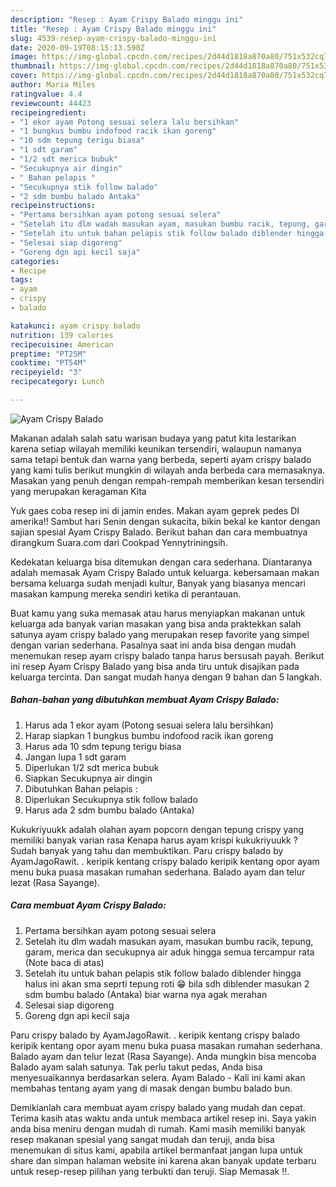 ```yaml
---
description: "Resep : Ayam Crispy Balado minggu ini"
title: "Resep : Ayam Crispy Balado minggu ini"
slug: 4539-resep-ayam-crispy-balado-minggu-ini
date: 2020-09-19T08:15:13.590Z
image: https://img-global.cpcdn.com/recipes/2d44d1818a870a80/751x532cq70/ayam-crispy-balado-foto-resep-utama.jpg
thumbnail: https://img-global.cpcdn.com/recipes/2d44d1818a870a80/751x532cq70/ayam-crispy-balado-foto-resep-utama.jpg
cover: https://img-global.cpcdn.com/recipes/2d44d1818a870a80/751x532cq70/ayam-crispy-balado-foto-resep-utama.jpg
author: Maria Miles
ratingvalue: 4.4
reviewcount: 44423
recipeingredient:
- "1 ekor ayam Potong sesuai selera lalu bersihkan"
- "1 bungkus bumbu indofood racik ikan goreng"
- "10 sdm tepung terigu biasa"
- "1 sdt garam"
- "1/2 sdt merica bubuk"
- "Secukupnya air dingin"
- " Bahan pelapis "
- "Secukupnya stik follow balado"
- "2 sdm bumbu balado Antaka"
recipeinstructions:
- "Pertama bersihkan ayam potong sesuai selera"
- "Setelah itu dlm wadah masukan ayam, masukan bumbu racik, tepung, garam, merica dan secukupnya air aduk hingga semua tercampur rata (Note baca di atas)"
- "Setelah itu untuk bahan pelapis stik follow balado diblender hingga halus ini akan sma seprti tepung roti 😁 bila sdh diblender masukan 2 sdm bumbu balado (Antaka) biar warna nya agak merahan"
- "Selesai siap digoreng"
- "Goreng dgn api kecil saja"
categories:
- Recipe
tags:
- ayam
- crispy
- balado

katakunci: ayam crispy balado 
nutrition: 139 calories
recipecuisine: American
preptime: "PT25M"
cooktime: "PT54M"
recipeyield: "3"
recipecategory: Lunch

---
```



![Ayam Crispy Balado](https://img-global.cpcdn.com/recipes/2d44d1818a870a80/751x532cq70/ayam-crispy-balado-foto-resep-utama.jpg)

Makanan adalah salah satu warisan budaya yang patut kita lestarikan karena setiap wilayah memiliki keunikan tersendiri, walaupun namanya sama tetapi bentuk dan warna yang berbeda, seperti ayam crispy balado yang kami tulis berikut mungkin di wilayah anda berbeda cara memasaknya. Masakan yang penuh dengan rempah-rempah memberikan kesan tersendiri yang merupakan keragaman Kita

Yuk gaes coba resep ini di jamin endes. Makan ayam geprek pedes DI amerika!! Sambut hari Senin dengan sukacita, bikin bekal ke kantor dengan sajian spesial Ayam Crispy Balado. Berikut bahan dan cara membuatnya dirangkum Suara.com dari Cookpad Yennytriningsih.

Kedekatan keluarga bisa ditemukan dengan cara sederhana. Diantaranya adalah memasak Ayam Crispy Balado untuk keluarga. kebersamaan makan bersama keluarga sudah menjadi kultur, Banyak yang biasanya mencari masakan kampung mereka sendiri ketika di perantauan.

Buat kamu yang suka memasak atau harus menyiapkan makanan untuk keluarga ada banyak varian masakan yang bisa anda praktekkan salah satunya ayam crispy balado yang merupakan resep favorite yang simpel dengan varian sederhana. Pasalnya saat ini anda bisa dengan mudah menemukan resep ayam crispy balado tanpa harus bersusah payah.
Berikut ini resep Ayam Crispy Balado yang bisa anda tiru untuk disajikan pada keluarga tercinta. Dan sangat mudah hanya dengan 9 bahan dan 5 langkah.


<!--inarticleads1-->

##### Bahan-bahan yang dibutuhkan membuat Ayam Crispy Balado:

1. Harus ada 1 ekor ayam (Potong sesuai selera lalu bersihkan)
1. Harap siapkan 1 bungkus bumbu indofood racik ikan goreng
1. Harus ada 10 sdm tepung terigu biasa
1. Jangan lupa 1 sdt garam
1. Diperlukan 1/2 sdt merica bubuk
1. Siapkan Secukupnya air dingin
1. Dibutuhkan  Bahan pelapis :
1. Diperlukan Secukupnya stik follow balado
1. Harus ada 2 sdm bumbu balado (Antaka)


Kukukriyuukk adalah olahan ayam popcorn dengan tepung crispy yang memiliki banyak varian rasa Kenapa harus ayam krispi kukukriyuukk ? Sudah banyak yang tahu dan membuktikan. Paru crispy balado by AyamJagoRawit. . keripik kentang crispy balado keripik kentang opor ayam menu buka puasa masakan rumahan sederhana. Balado ayam dan telur lezat (Rasa Sayange). 

<!--inarticleads2-->

##### Cara membuat  Ayam Crispy Balado:

1. Pertama bersihkan ayam potong sesuai selera
1. Setelah itu dlm wadah masukan ayam, masukan bumbu racik, tepung, garam, merica dan secukupnya air aduk hingga semua tercampur rata (Note baca di atas)
1. Setelah itu untuk bahan pelapis stik follow balado diblender hingga halus ini akan sma seprti tepung roti 😁 bila sdh diblender masukan 2 sdm bumbu balado (Antaka) biar warna nya agak merahan
1. Selesai siap digoreng
1. Goreng dgn api kecil saja


Paru crispy balado by AyamJagoRawit. . keripik kentang crispy balado keripik kentang opor ayam menu buka puasa masakan rumahan sederhana. Balado ayam dan telur lezat (Rasa Sayange). Anda mungkin bisa mencoba Balado ayam salah satunya. Tak perlu takut pedas, Anda bisa menyesuaikannya berdasarkan selera. Ayam Balado - Kali ini kami akan membahas tentang ayam yang di masak dengan bumbu balado bun. 

Demikianlah cara membuat ayam crispy balado yang mudah dan cepat. Terima kasih atas waktu anda untuk membaca artikel resep ini. Saya yakin anda bisa meniru dengan mudah di rumah. Kami masih memiliki banyak resep makanan spesial yang sangat mudah dan teruji, anda bisa menemukan di situs kami, apabila artikel bermanfaat jangan lupa untuk share dan simpan halaman website ini karena akan banyak update terbaru untuk resep-resep pilihan yang terbukti dan teruji. Siap Memasak !!. 
